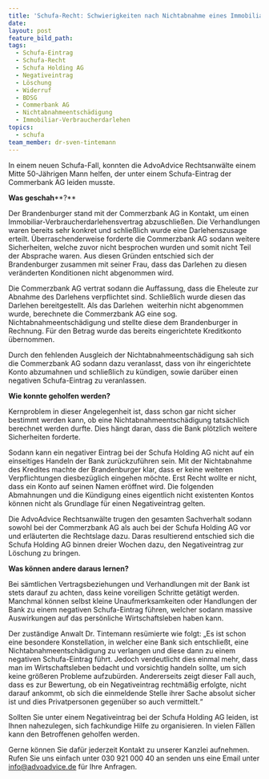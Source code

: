 ```yaml
---
title: 'Schufa-Recht: Schwierigkeiten nach Nichtabnahme eines Immobiliar-Verbraucherdarlehens'
date:
layout: post
feature_bild_path:
tags:
  - Schufa-Eintrag
  - Schufa-Recht
  - Schufa Holding AG
  - Negativeintrag
  - Löschung
  - Widerruf
  - BDSG
  - Commerbank AG
  - Nichtabnahmeentschädigung
  - Immobiliar-Verbraucherdarlehen
topics:
  - schufa
team_member: dr-sven-tintemann
---
```



In einem neuen Schufa-Fall, konnten die AdvoAdvice Rechtsanw&auml;lte einem Mitte 50-J&auml;hrigen Mann helfen, der unter einem Schufa-Eintrag der Commerbank AG leiden musste.

**Was geschah****?**

Der Brandenburger stand mit der Commerzbank AG in Kontakt, um einen Immobiliar-Verbraucherdarlehensvertrag abzuschlie&szlig;en. Die Verhandlungen waren bereits sehr konkret und schlie&szlig;lich wurde eine Darlehenszusage erteilt. &Uuml;berraschenderweise forderte die Commerzbank AG sodann weitere Sicherheiten, welche zuvor nicht besprochen wurden und somit nicht Teil der Absprache waren. Aus diesen Gr&uuml;nden entschied sich der Brandenburger zusammen mit seiner Frau, dass das Darlehen zu diesen ver&auml;nderten Konditionen nicht abgenommen wird.

Die Commerzbank AG vertrat sodann die Auffassung, dass die Eheleute zur Abnahme des Darlehens verpflichtet sind. Schlie&szlig;lich wurde diesen das Darlehen bereitgestellt. Als das Darlehen&nbsp; weiterhin nicht abgenommen wurde, berechnete die Commerzbank AG eine sog. Nichtabnahmeentsch&auml;digung und stellte diese dem Brandenburger in Rechnung. F&uuml;r den Betrag wurde das bereits eingerichtete Kreditkonto &uuml;bernommen.

Durch den fehlenden Ausgleich der Nichtabnahmeentsch&auml;digung sah sich die Commerzbank AG sodann dazu veranlasst, dass von ihr eingerichtete Konto abzumahnen und schlie&szlig;lich zu k&uuml;ndigen, sowie dar&uuml;ber einen negativen Schufa-Eintrag zu veranlassen.

**Wie konnte geholfen werden?**

Kernproblem in dieser Angelegenheit ist, dass schon gar nicht sicher bestimmt werden kann, ob eine Nichtabnahmeentsch&auml;digung tats&auml;chlich berechnet werden durfte. Dies h&auml;ngt daran, dass die Bank pl&ouml;tzlich weitere Sicherheiten forderte.

Sodann kann ein negativer Eintrag bei der Schufa Holding AG nicht auf ein einseitiges Handeln der Bank zur&uuml;ckzuf&uuml;hren sein. Mit der Nichtabnahme des Kredites machte der Brandenburger klar, dass er keine weiteren Verpflichtungen diesbez&uuml;glich eingehen m&ouml;chte. Erst Recht wollte er nicht, dass ein Konto auf seinen Namen er&ouml;ffnet wird. Die folgenden Abmahnungen und die K&uuml;ndigung eines eigentlich nicht existenten Kontos k&ouml;nnen nicht als Grundlage f&uuml;r einen Negativeintrag gelten.

Die AdvoAdvice Rechtsanw&auml;lte trugen den gesamten Sachverhalt sodann sowohl bei der Commerzbank AG als auch bei der Schufa Holding AG vor und erl&auml;uterten die Rechtslage dazu. Daras resultierend entschied sich die Schufa Holding AG binnen dreier Wochen dazu, den Negativeintrag zur L&ouml;schung zu bringen.

**Was k&ouml;nnen andere daraus lernen?**

Bei s&auml;mtlichen Vertragsbeziehungen und Verhandlungen mit der Bank ist stets darauf zu achten, dass keine voreiligen Schritte get&auml;tigt werden. Manchmal k&ouml;nnen selbst kleine Unaufmerksamkeiten oder Handlungen der Bank zu einem negativen Schufa-Eintrag f&uuml;hren, welcher sodann massive Auswirkungen auf das pers&ouml;nliche Wirtschaftsleben haben kann.

Der zust&auml;ndige Anwalt Dr. Tintemann res&uuml;mierte wie folgt: „Es ist schon eine besondere Konstellation, in welcher eine Bank sich entschlie&szlig;t, eine Nichtabnahmeentsch&auml;digung zu verlangen und diese dann zu einem negativen Schufa-Eintrag f&uuml;hrt. Jedoch verdeutlicht dies einmal mehr, dass man im Wirtschaftsleben bedacht und vorsichtig handeln sollte, um sich keine gr&ouml;&szlig;eren Probleme aufzub&uuml;rden. Andererseits zeigt dieser Fall auch, dass es zur Bewertung, ob ein Negativeintrag rechtm&auml;&szlig;ig erfolgte, nicht darauf ankommt, ob sich die einmeldende Stelle ihrer Sache absolut sicher ist und dies Privatpersonen gegen&uuml;ber so auch vermittelt.“

Sollten Sie unter einem Negativeintrag bei der Schufa Holding AG leiden, ist Ihnen nahezulegen, sich fachkundige Hilfe zu organisieren. In vielen F&auml;llen kann den Betroffenen geholfen werden.

Gerne k&ouml;nnen Sie daf&uuml;r jederzeit Kontakt zu unserer Kanzlei aufnehmen. Rufen Sie uns einfach unter 030 921 000 40 an senden uns eine Email unter info@advoadvice.de f&uuml;r Ihre Anfragen.
